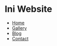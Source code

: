 <html>
  <head>
    <meta charset = "utf-8">
    <meta name = "viewport" content="width=device-width, initial-scale=1">
    <title> Website Sederhana </title>
  </head>
  <h1> Ini Website </h1>
  <body>
  <ul>
    <li><a href="#">Home</a></li>
    <li><a href="#">Gallery</a></li>
    <li><a href="#">Blog</a></li>
    <li><a href="#">Contact</a></li>


